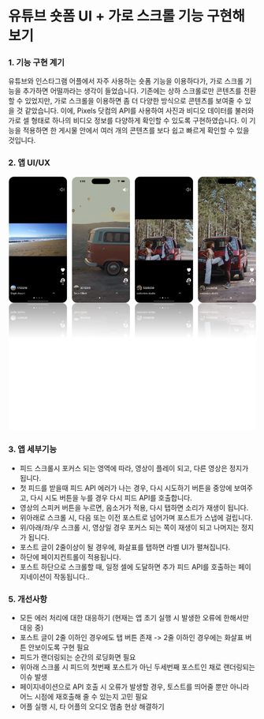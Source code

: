 # 유튜브 숏폼 UI + 가로 스크롤 기능 구현해보기

### 1. 기능 구현 계기

유튜브와 인스타그램 어플에서 자주 사용하는 숏폼 기능을 이용하다가, 가로 스크롤 기능을 추가하면 어떨까라는 생각이 들었습니다. 기존에는 상하 스크롤로만 콘텐츠를 전환할 수 있었지만, 가로 스크롤을 이용하면 좀 더 다양한 방식으로 콘텐츠를 보여줄 수 있을 것 같았습니다. 이에, Pixels 닷컴의 API를 사용하여 사진과 비디오 데이터를 불러와 가로 셀 형태로 하나의 비디오 정보를 다양하게 확인할 수 있도록 구현하였습니다. 이 기능을 적용하면 한 게시물 안에서 여러 개의 콘텐츠를 보다 쉽고 빠르게 확인할 수 있을 것입니다.

### **2. 앱 UI/UX**

![그림1](readme.assets/mainScreen.png)

### **3. 앱 세부기능**

- 피드 스크롤시 포커스 되는 영역에 따라, 영상이 플레이 되고, 다른 영상은 정지가 됩니다.
- 첫 피드를 받을때 피드 API 에러가 나는 경우, 다시 시도하기 버튼을 중앙에 보여주고, 다시 시도 버튼을 누를 경우 다시 피드 API를 호출합니다.
- 영상의 스피커 버튼을 누르면, 음소거가 적용, 다시 탭하면 소리가 재생이 됩니다.
- 위아래로 스크롤 시, 다음 또는 이전 포스트로 넘어가며 포스트가 스냅에 걸립니다.
- 위/아래/좌/우 스크롤 시, 영상일 경우 포커스 되는 쪽이 재생이 되고 나머지는 정지가 됩니다.
- 포스트 글이 2줄이상이 될 경우에, 화살표를 탭하면 라벨 UI가 펼쳐집니다.
- 하단에 페이지컨트롤이 적용됩니다.
- 포스트 하단으로 스크롤할 때, 일정 셀에 도달하면 추가 피드 API를 호출하는 페이지네이션이 작동됩니다..

### 5. 개선사항

- 모든 에러 처리에 대한 대응하기 (현재는 앱 초기 실행 시 발생한 오류에 한해서만 대응 중)
- 포스트 글이 2줄 이하인 경우에도 탭 버튼 존재 -> 2줄 이하인 경우에는 화살표 버튼 안보이도록 구현 필요
- 피드가 랜더링되는 순간의 로딩화면 필요
- 위아래 스크롤 시 피드의 첫번째 포스트가 아닌 두세번째 포스트인 채로 랜더링되는 이슈 발생
- 페이지네이션으로 API 호출 시 오류가 발생할 경우, 토스트를 띄어줄 뿐만 아니라 어느 시점에 재호출해 줄 수 있는지 고민 필요
- 어플 실행 시, 타 어플의 오디오 멈춤 현상 해결하기